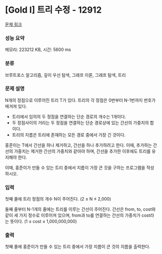 # [Gold I] 트리 수정 - 12912 

[문제 링크](https://www.acmicpc.net/problem/12912) 

### 성능 요약

메모리: 223212 KB, 시간: 5600 ms

### 분류

브루트포스 알고리즘, 깊이 우선 탐색, 그래프 이론, 그래프 탐색, 트리

### 문제 설명

<p>N개의 정점으로 이루어진 트리 T가 있다. 트리의 각 정점은 0번부터 N-1번까지 번호가 매겨져 있다.</p>

<ul>
	<li>트리에서 임의의 두 정점을 연결하는 단순 경로의 개수는 1개이다.</li>
	<li>두 정점사이의 거리는 두 정점을 연결하는 단순 경로상에 있는 간선의 가중치의 합이다.</li>
	<li>트리의 지름은 트리에 존재하는 모든 경로 중에서 가장 긴 것이다.</li>
</ul>

<p>홍준이는 T에서 간선을 하나 제거하고, 간선을 하나 추가하려고 한다. 이때, 추가하는 간선의 가중치는 제거한 간선의 가중치와 같아야 하며, 간선을 추가한 이후에도 트리를 유지해야 한다.</p>

<p>이때, 홍준이가 만들 수 있는 트리 중에서 지름이 가장 큰 것을 구하는 프로그램을 작성하시오.</p>

### 입력 

 <p>첫째 줄에 트리 정점의 개수 N이 주어진다. (2 ≤ N ≤ 2,000)</p>

<p>둘째 줄부터 N-1개의 줄에는 트리를 이루는 간선이 주어진다. 간선은 from, to, cost와 같이 세 가지 정수로 이루어져 있으며, from과 to를 연결하는 간선의 가중치가 cost라는 뜻이다. (1 ≤ cost ≤ 1,000,000,000)</p>

### 출력 

 <p>첫째 줄에 홍준이가 만들 수 있는 트리 중에서 가장 지름이 큰 것의 지름을 출력한다.</p>

